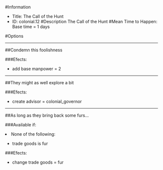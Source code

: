 #Information
 - Title: The Call of the Hunt
 - ID: colonial.12
#Description
The Call of the Hunt
#Mean Time to Happen:
Base time = 1 days

#Options

___
##Condemn this foolishness

###Efects:<ul><li>add base manpower = 2</li></ul>

___
##They might as well explore a bit

###Efects:<ul><li>create advisor = colonial_governor</li></ul>

___
##As long as they bring back some furs...

###Available if:
<li>None of the following:</li><ul><li>trade goods is fur</li></ul>

###Efects:<ul><li>change trade goods = fur</li></ul>

